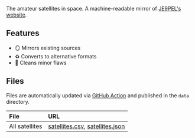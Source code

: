 The amateur satellites in space. A machine-readable mirror of [JE9PEL's website](http://www.ne.jp/asahi/hamradio/je9pel/satslist.htm).

## Features

- 🪞 Mirrors existing sources
- ♻️ Converts to alternative formats
- 🧹 Cleans minor flaws

## Files

Files are automatically updated via [GitHub Action](https://github.com/palewire/ham-satellite-database/actions) and published in the `data` directory.

File | URL
:--- | :--
All satellites | [satellites.csv](https://raw.githubusercontent.com/palewire/ham-satellite-database/main/data/satellites.csv), [satellites.json](https://raw.githubusercontent.com/palewire/ham-satellite-database/main/data/satellites.json)
